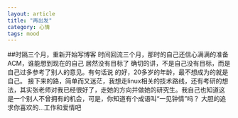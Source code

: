 ```yaml
---
layout: article
title: "再出发"
category: 心情
tags: mood
---
```

##时隔三个月，重新开始写博客
    时间回流三个月，那时的自己还信心满满的准备ACM，谁能想到现在的自己
居然没有目标了
    确切的讲，不是自己没有目标，而是自己过多参考了别人的意见。有句话说
的好，20多岁的年龄，最不想成为的就是自己。
    接下来的路，简单而又迷茫，我想走linux相关的技术路线，还有考研的想
法，其实张老师对我已经很好了，走她的方向并做她的研究生。我自己也知道这
是一个别人不曾拥有的机会，可是，你知道有个成语叫“一见钟情”吗？
    大胆的追求你喜欢的...工作和爱情吧
